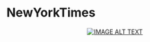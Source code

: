 # NewYorkTimes

<div align="center">
  <a href="https://www.youtube.com/watch?v=C5nj1PozrBQ"><img src="https://img.youtube.com/vi/C5nj1PozrBQ/0.jpg" alt="IMAGE ALT TEXT"></a>
</div>
